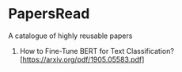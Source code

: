 # PapersRead
A catalogue of highly reusable papers

1.  How to Fine-Tune BERT for Text Classification?[https://arxiv.org/pdf/1905.05583.pdf]
